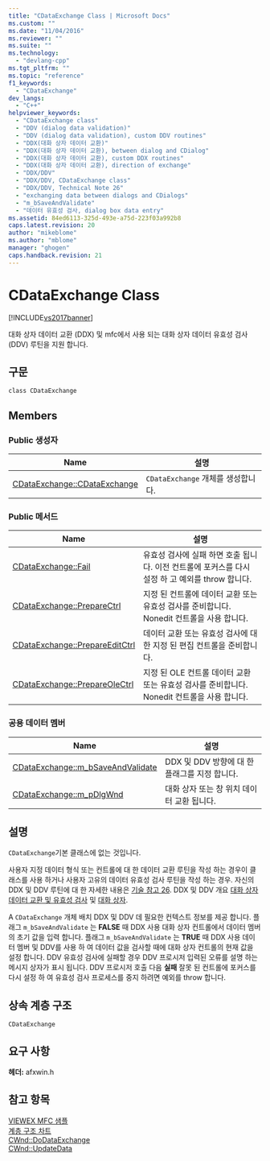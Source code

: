 ```yaml
---
title: "CDataExchange Class | Microsoft Docs"
ms.custom: ""
ms.date: "11/04/2016"
ms.reviewer: ""
ms.suite: ""
ms.technology: 
  - "devlang-cpp"
ms.tgt_pltfrm: ""
ms.topic: "reference"
f1_keywords: 
  - "CDataExchange"
dev_langs: 
  - "C++"
helpviewer_keywords: 
  - "CDataExchange class"
  - "DDV (dialog data validation)"
  - "DDV (dialog data validation), custom DDV routines"
  - "DDX(대화 상자 데이터 교환)"
  - "DDX(대화 상자 데이터 교환), between dialog and CDialog"
  - "DDX(대화 상자 데이터 교환), custom DDX routines"
  - "DDX(대화 상자 데이터 교환), direction of exchange"
  - "DDX/DDV"
  - "DDX/DDV, CDataExchange class"
  - "DDX/DDV, Technical Note 26"
  - "exchanging data between dialogs and CDialogs"
  - "m_bSaveAndValidate"
  - "데이터 유효성 검사, dialog box data entry"
ms.assetid: 84ed6113-325d-493e-a75d-223f03a992b8
caps.latest.revision: 20
author: "mikeblome"
ms.author: "mblome"
manager: "ghogen"
caps.handback.revision: 21
---
```

# CDataExchange Class
[!INCLUDE[vs2017banner](../../assembler/inline/includes/vs2017banner.md)]

대화 상자 데이터 교환 \(DDX\) 및 mfc에서 사용 되는 대화 상자 데이터 유효성 검사 \(DDV\) 루틴을 지원 합니다.  
  
## 구문  
  
```  
class CDataExchange  
```  
  
## Members  
  
### Public 생성자  
  
|Name|설명|  
|----------|--------|  
|[CDataExchange::CDataExchange](../Topic/CDataExchange::CDataExchange.md)|`CDataExchange` 개체를 생성합니다.|  
  
### Public 메서드  
  
|Name|설명|  
|----------|--------|  
|[CDataExchange::Fail](../Topic/CDataExchange::Fail.md)|유효성 검사에 실패 하면 호출 됩니다.  이전 컨트롤에 포커스를 다시 설정 하 고 예외를 throw 합니다.|  
|[CDataExchange::PrepareCtrl](../Topic/CDataExchange::PrepareCtrl.md)|지정 된 컨트롤에 데이터 교환 또는 유효성 검사를 준비합니다.  Nonedit 컨트롤을 사용 합니다.|  
|[CDataExchange::PrepareEditCtrl](../Topic/CDataExchange::PrepareEditCtrl.md)|데이터 교환 또는 유효성 검사에 대 한 지정 된 편집 컨트롤을 준비합니다.|  
|[CDataExchange::PrepareOleCtrl](../Topic/CDataExchange::PrepareOleCtrl.md)|지정 된 OLE 컨트롤 데이터 교환 또는 유효성 검사를 준비합니다.  Nonedit 컨트롤을 사용 합니다.|  
  
### 공용 데이터 멤버  
  
|Name|설명|  
|----------|--------|  
|[CDataExchange::m\_bSaveAndValidate](../Topic/CDataExchange::m_bSaveAndValidate.md)|DDX 및 DDV 방향에 대 한 플래그를 지정 합니다.|  
|[CDataExchange::m\_pDlgWnd](../Topic/CDataExchange::m_pDlgWnd.md)|대화 상자 또는 창 위치 데이터 교환 됩니다.|  
  
## 설명  
 `CDataExchange`기본 클래스에 없는 것입니다.  
  
 사용자 지정 데이터 형식 또는 컨트롤에 대 한 데이터 교환 루틴을 작성 하는 경우이 클래스를 사용 하거나 사용자 고유의 데이터 유효성 검사 루틴을 작성 하는 경우.  자신의 DDX 및 DDV 루틴에 대 한 자세한 내용은  [기술 참고 26](../../mfc/tn026-ddx-and-ddv-routines.md).  DDX 및 DDV 개요  [대화 상자 데이터 교환 및 유효성 검사](../../mfc/dialog-data-exchange-and-validation.md) 및  [대화 상자](../../mfc/dialog-boxes.md).  
  
 A `CDataExchange` 개체 배치 DDX 및 DDV 데 필요한 컨텍스트 정보를 제공 합니다.  플래그 `m_bSaveAndValidate` 는  **FALSE** 때 DDX 사용 대화 상자 컨트롤에서 데이터 멤버의 초기 값을 입력 합니다.  플래그 `m_bSaveAndValidate` 는  **TRUE** 때 DDX 사용 데이터 멤버 및 DDV를 사용 하 여 데이터 값을 검사할 때에 대화 상자 컨트롤의 현재 값을 설정 합니다.  DDV 유효성 검사에 실패할 경우 DDV 프로시저 입력된 오류를 설명 하는 메시지 상자가 표시 됩니다.  DDV 프로시저 호출 다음  **실패** 잘못 된 컨트롤에 포커스를 다시 설정 하 여 유효성 검사 프로세스를 중지 하려면 예외를 throw 합니다.  
  
## 상속 계층 구조  
 `CDataExchange`  
  
## 요구 사항  
 **헤더:** afxwin.h  
  
## 참고 항목  
 [VIEWEX MFC 샘플](../../top/visual-cpp-samples.md)   
 [계층 구조 차트](../../mfc/hierarchy-chart.md)   
 [CWnd::DoDataExchange](../Topic/CWnd::DoDataExchange.md)   
 [CWnd::UpdateData](../Topic/CWnd::UpdateData.md)